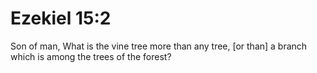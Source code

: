 # Ezekiel 15:2

Son of man, What is the vine tree more than any tree, [or than] a branch which is among the trees of the forest?